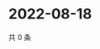 # 2022-08-18

共 0 条

<!-- BEGIN WEIBO -->
<!-- 最后更新时间 Thu Aug 18 2022 07:16:45 GMT+0800 (China Standard Time) -->

<!-- END WEIBO -->
